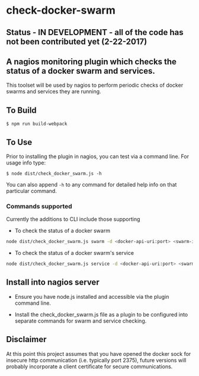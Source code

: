# check-docker-swarm

## Status - IN DEVELOPMENT - all of the code has not been contributed yet (2-22-2017)

## A nagios monitoring plugin which checks the status of a docker swarm and services.
This toolset will be used by nagios to perform periodic checks of docker swarms and services they are running.

## To Build

    $ npm run build-webpack

## To Use

Prior to installing the plugin in nagios, you can test via a command line. For usage info type:

    $ node dist/check_docker_swarm.js -h

You can also append `-h` to any command for detailed help info on that particular command.

### Commands supported
Currently the additions to CLI include those supporting
* To check the status of a docker swarm

```bash
node dist/check_docker_swarm.js swarm -d <docker-api-uri:port> <swarm-id>
```

* To check the status of a docker swarm's service

```bash
node dist/check_docker_swarm.js service -d <docker-api-uri:port> <swarm-id> <service-name>
```

## Install into nagios server

* Ensure you have node.js installed and accessible via the plugin command line.

* Install the check_docker_swarm.js file as a plugin to be configured into separate commands for swarm and service checking.

## Disclaimer
At this point this project assumes that you have opened the docker sock for insecure http communication (i.e. typically port 2375), future versions will probably incorporate a client certificate for secure communications.
